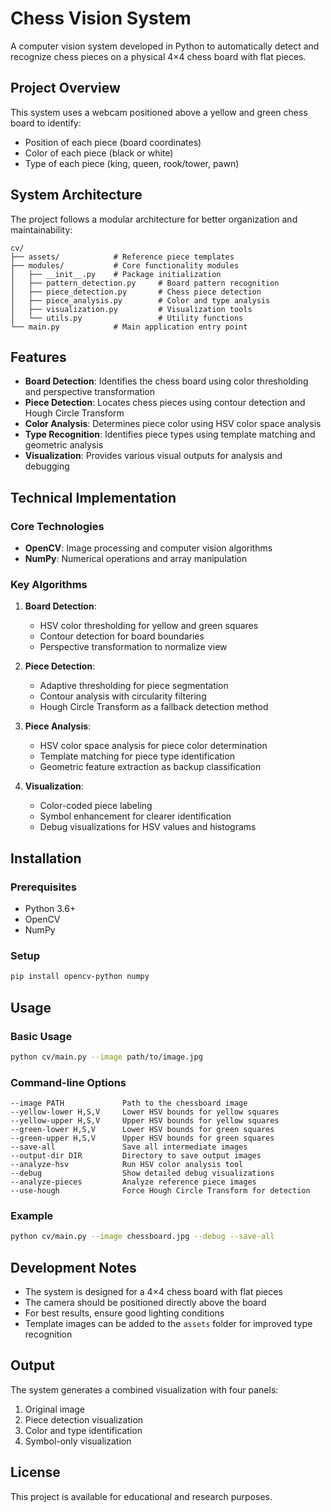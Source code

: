 # Chess Vision System

A computer vision system developed in Python to automatically detect and recognize chess pieces on a physical 4×4 chess board with flat pieces.

## Project Overview

This system uses a webcam positioned above a yellow and green chess board to identify:

- Position of each piece (board coordinates)
- Color of each piece (black or white)
- Type of each piece (king, queen, rook/tower, pawn)

## System Architecture

The project follows a modular architecture for better organization and maintainability:

```
cv/
├── assets/            # Reference piece templates
├── modules/           # Core functionality modules
│   ├── __init__.py    # Package initialization
│   ├── pattern_detection.py     # Board pattern recognition
│   ├── piece_detection.py       # Chess piece detection
│   ├── piece_analysis.py        # Color and type analysis
│   ├── visualization.py         # Visualization tools
│   └── utils.py                 # Utility functions
└── main.py            # Main application entry point
```

## Features

- **Board Detection**: Identifies the chess board using color thresholding and perspective transformation
- **Piece Detection**: Locates chess pieces using contour detection and Hough Circle Transform
- **Color Analysis**: Determines piece color using HSV color space analysis
- **Type Recognition**: Identifies piece types using template matching and geometric analysis
- **Visualization**: Provides various visual outputs for analysis and debugging

## Technical Implementation

### Core Technologies
- **OpenCV**: Image processing and computer vision algorithms
- **NumPy**: Numerical operations and array manipulation

### Key Algorithms
1. **Board Detection**:
   - HSV color thresholding for yellow and green squares
   - Contour detection for board boundaries
   - Perspective transformation to normalize view

2. **Piece Detection**:
   - Adaptive thresholding for piece segmentation
   - Contour analysis with circularity filtering
   - Hough Circle Transform as a fallback detection method

3. **Piece Analysis**:
   - HSV color space analysis for piece color determination
   - Template matching for piece type identification
   - Geometric feature extraction as backup classification

4. **Visualization**:
   - Color-coded piece labeling
   - Symbol enhancement for clearer identification
   - Debug visualizations for HSV values and histograms

## Installation

### Prerequisites
- Python 3.6+
- OpenCV
- NumPy

### Setup
```bash
pip install opencv-python numpy
```

## Usage

### Basic Usage
```bash
python cv/main.py --image path/to/image.jpg
```

### Command-line Options
```
--image PATH             Path to the chessboard image
--yellow-lower H,S,V     Lower HSV bounds for yellow squares
--yellow-upper H,S,V     Upper HSV bounds for yellow squares
--green-lower H,S,V      Lower HSV bounds for green squares
--green-upper H,S,V      Upper HSV bounds for green squares
--save-all               Save all intermediate images
--output-dir DIR         Directory to save output images
--analyze-hsv            Run HSV color analysis tool
--debug                  Show detailed debug visualizations
--analyze-pieces         Analyze reference piece images
--use-hough              Force Hough Circle Transform for detection
```

### Example
```bash
python cv/main.py --image chessboard.jpg --debug --save-all
```

## Development Notes

- The system is designed for a 4×4 chess board with flat pieces
- The camera should be positioned directly above the board
- For best results, ensure good lighting conditions
- Template images can be added to the `assets` folder for improved type recognition

## Output

The system generates a combined visualization with four panels:
1. Original image
2. Piece detection visualization
3. Color and type identification
4. Symbol-only visualization

## License

This project is available for educational and research purposes. 